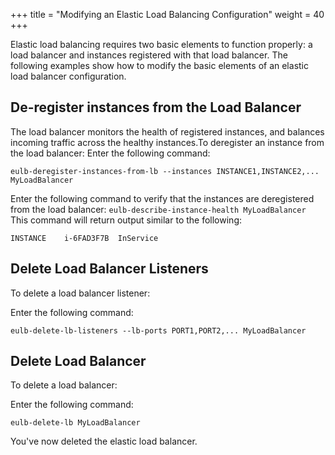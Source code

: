 +++
title = "Modifying an Elastic Load Balancing Configuration"
weight = 40
+++

Elastic load balancing requires two basic elements to function properly: a load balancer and instances registered with that load balancer. The following examples show how to modify the basic elements of an elastic load balancer configuration.
## De-register instances from the Load Balancer
The load balancer monitors the health of registered instances, and balances incoming traffic across the healthy instances.To deregister an instance from the load balancer: Enter the following command: 

    eulb-deregister-instances-from-lb --instances INSTANCE1,INSTANCE2,... MyLoadBalancer

Enter the following command to verify that the instances are deregistered from the load balancer: `eulb-describe-instance-health MyLoadBalancer` This command will return output similar to the following: 



    INSTANCE	i-6FAD3F7B	InService


## Delete Load Balancer Listeners
To delete a load balancer listener: 

Enter the following command: 

    eulb-delete-lb-listeners --lb-ports PORT1,PORT2,... MyLoadBalancer


## Delete Load Balancer
To delete a load balancer: 

Enter the following command: 

    eulb-delete-lb MyLoadBalancer

You've now deleted the elastic load balancer. 

